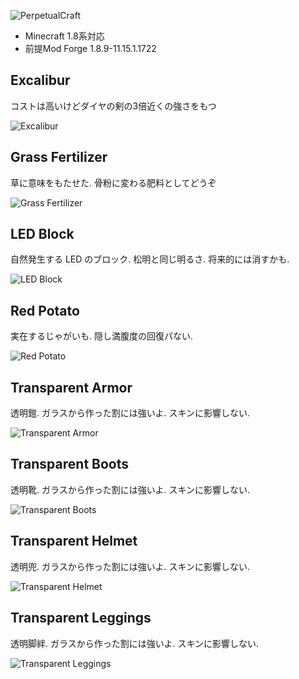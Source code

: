 ![PerpetualCraft](http://computercraft.jp/pc.png)

* Minecraft 1.8系対応
* 前提Mod Forge 1.8.9-11.15.1.1722

## Excalibur
コストは高いけどダイヤの剣の3倍近くの強さをもつ  

![Excalibur](http://computercraft.jp/excalibur.png)


## Grass Fertilizer
草に意味をもたせた. 骨粉に変わる肥料としてどうぞ  

![Grass Fertilizer](http://computercraft.jp/grallFertilizer.png)


## LED Block
自然発生する LED のブロック. 松明と同じ明るさ. 将来的には消すかも.  

![LED Block](http://computercraft.jp/ledblock.png)


## Red Potato
実在するじゃがいも. 隠し満腹度の回復パない.   

![Red Potato](http://computercraft.jp/redpotato.png)


## Transparent Armor
透明鎧. ガラスから作った割には強いよ.  スキンに影響しない.  

![Transparent Armor](http://computercraft.jp/transparentArmor.png)


## Transparent Boots
透明靴. ガラスから作った割には強いよ.  スキンに影響しない.  
  
![Transparent Boots](http://computercraft.jp/transparentboots.png)


## Transparent Helmet
透明兜. ガラスから作った割には強いよ.  スキンに影響しない.  

![Transparent Helmet](http://computercraft.jp/transparentHelmet.png)


## Transparent Leggings
透明脚絆. ガラスから作った割には強いよ.  スキンに影響しない.  

![Transparent Leggings](http://computercraft.jp/transparentLeggins.png)
